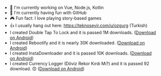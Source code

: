- 🔭 I'm currently working on Vue, Node.js, Kotlin
- 🌱 I'm currently having fun with GitHub
- 🎮 Fun fact: I love playing story-based games
- 👍 I usually hang out here: https://teknoseyir.com/u/ozgurg (Turkish)
- I created Double Tap To Lock and it is passed 1M downloads. ([Download on Android](https://dttl.page.link/store))
- I created Rebootify and it is nearly 30K downloaded. ([Download on Android](https://instadownloader.page.link/store))
- I created InstaDownloader and it is passed 10K downloads. ([Download on Android](https://rebootify.page.link/store))
- I created Currency Logger (Döviz Rekor Kırdı Mı?) and it is passed 92 download. 😊 ([Download on Android](https://currencylogger.page.link/store))
